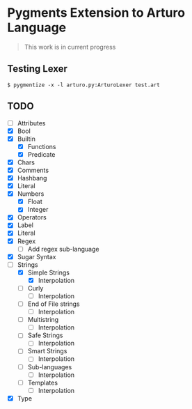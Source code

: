 # Pygments Extension to Arturo Language

> This work is in current progress

## Testing Lexer

```shell
$ pygmentize -x -l arturo.py:ArturoLexer test.art
```

## TODO

- [ ] Attributes
- [x] Bool
- [x] Builtin
    - [x] Functions
    - [x] Predicate
- [x] Chars
- [x] Comments
- [x] Hashbang
- [x] Literal
- [x] Numbers
  - [x] Float
  - [x] Integer
- [x] Operators
- [x] Label
- [x] Literal
- [x] Regex
    - [ ] Add regex sub-language
- [x] Sugar Syntax
- [ ] Strings
    - [x] Simple Strings
        - [x] Interpolation
    - [ ] Curly
        - [ ] Interpolation
    - [ ] End of File strings
        - [ ] Interpolation
    - [ ] Multistring
        - [ ] Interpolation
    - [ ] Safe Strings
        - [ ] Interpolation
    - [ ] Smart Strings
        - [ ] Interpolation
    - [ ] Sub-languages
        - [ ] Interpolation
    - [ ] Templates
        - [ ] Interpolation
- [x] Type